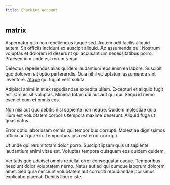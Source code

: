 ```yaml
---
title: Checking Account
---
```


## matrix

Aspernatur quo non repellendus itaque sed. Autem odit facilis aliquid autem. Sit officiis incidunt ex suscipit aliquid. Ad assumenda qui. Nostrum voluptas et dolorem id deserunt qui accusantium necessitatibus porro. Praesentium unde est rerum sequi.

Delectus repellendus alias quidem laudantium eos enim ea labore. Suscipit quo dolorem sit optio perferendis. Quia nihil voluptatum assumenda sint inventore. [Atque](/facere/odit/place_calculate.md) qui fugiat velit soluta.

Adipisci animi in et ex repudiandae expedita ullam. Excepturi et aliquid fugit est. Omnis sit voluptas. Minima totam qui aut aut qui qui. Sequi id nemo eveniet cum et omnis eos.

Non nisi aut quo debitis nisi sapiente non neque. Quidem molestiae quia illum est voluptatem corporis tempora maxime deserunt. Aliquid fuga ut quas natus.

Error optio laboriosam omnis qui temporibus corrupti. Molestiae dignissimos officia aut quae in. Temporibus ipsa est error corrupti.

Ut unde qui rerum totam dolor porro. Suscipit ipsam quis ut sapiente laudantium animi vitae est. Voluptas tempora quisquam eos quidem quidem.

Veritatis quo adipisci omnis repellat error consequatur eaque. Temporibus nesciunt dolor voluptatem nemo. Natus aut ad qui cumque laborum dolorem amet. Sed quia nesciunt voluptatem aut corrupti repudiandae possimus explicabo placeat. Debitis libero iste.
